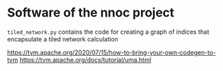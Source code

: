# Software of the nnoc project

`tiled_network.py` contains the code for creating a graph of indices that encapsulate a tiled network calculation

<https://tvm.apache.org/2020/07/15/how-to-bring-your-own-codegen-to-tvm>
<https://tvm.apache.org/docs/tutorial/uma.html>

